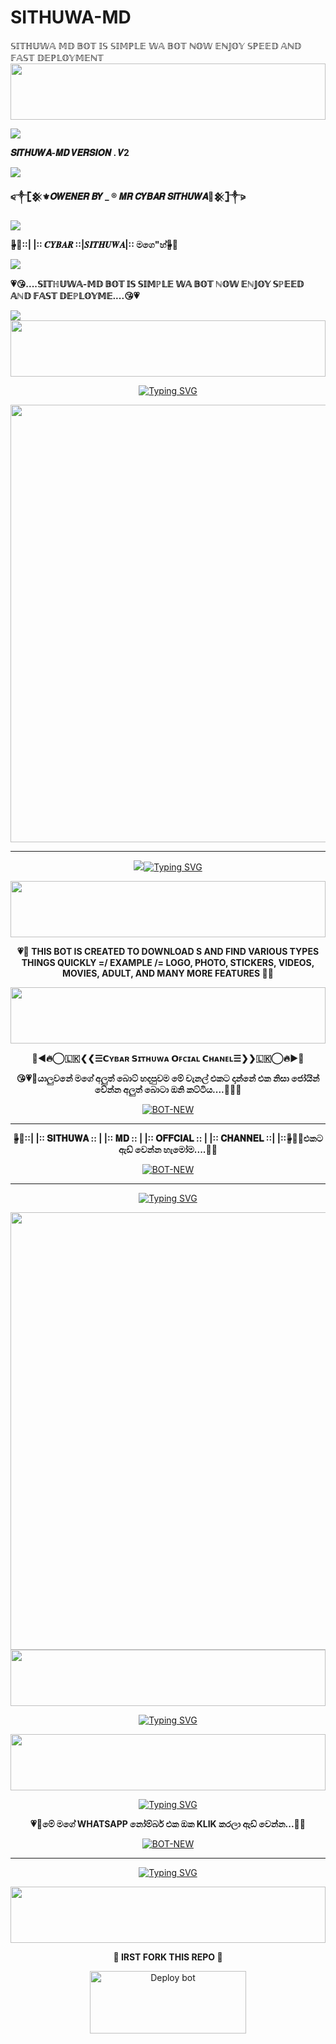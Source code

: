 # SITHUWA-MD
𝕊𝕀𝕋ℍ𝕌𝕎𝔸 𝕄𝔻 𝔹𝕆𝕋 𝕀𝕊 𝕊𝕀𝕄ℙ𝕃𝔼 𝕎𝔸 𝔹𝕆𝕋 ℕ𝕆𝕎 𝔼ℕ𝕁𝕆𝕐 𝕊ℙ𝔼𝔼𝔻 𝔸ℕ𝔻 𝔽𝔸𝕊𝕋 𝔻𝔼ℙ𝕃𝕆𝕐𝕄𝔼ℕ𝕋
<img src="https://i.imgur.com/dBaSKWF.gif" height="90" width="100%">

<img src="https://user-images.githubusercontent.com/73097560/115834477-dbab4500-a447-11eb-908a-139a6edaec5c.gif">

**𝑺𝑰𝑻𝑯𝑼𝑾𝑨-𝑴𝑫 𝑽𝑬𝑹𝑺𝑰𝑶𝑵 . 𝑽2**

<img src="https://user-images.githubusercontent.com/73097560/115834477-dbab4500-a447-11eb-908a-139a6edaec5c.gif">

 **⪨༒𓊈𒆜⚜️𝑶𝑾𝑬𝑵𝑬𝑹 𝑩𝒀 _ ® 𝑴𝑹 𝑪𝒀𝑩𝑨𝑹 𝑺𝑰𝑻𝑯𝑼𝑾𝑨💛𒆜𓊉༒⪩**
 
<img src="https://user-images.githubusercontent.com/73097560/115834477-dbab4500-a447-11eb-908a-139a6edaec5c.gif">

**🤍⃙̶💋::|  |:: 𝑪𝒀𝑩𝑨𝑹 ::|𝑺𝑰𝑻𝑯𝑼𝑾𝑨|:: මගෙ"හ්💋⃙̶🤍**

<img src="https://user-images.githubusercontent.com/73097560/115834477-dbab4500-a447-11eb-908a-139a6edaec5c.gif">

**💗😘....𝕊𝕀𝕋ℍ𝕌𝕎𝔸-𝕄𝔻 𝔹𝕆𝕋 𝕀𝕊 𝕊𝕀𝕄ℙ𝕃𝔼 𝕎𝔸 𝔹𝕆𝕋 ℕ𝕆𝕎 𝔼ℕ𝕁𝕆𝕐 𝕊ℙ𝔼𝔼𝔻 𝔸ℕ𝔻 𝔽𝔸𝕊𝕋 𝔻𝔼ℙ𝕃𝕆𝕐𝕄𝔼....😘💗**

<img src="https://user-images.githubusercontent.com/73097560/115834477-dbab4500-a447-11eb-908a-139a6edaec5c.gif">

<div align="center">



<img src="https://i.imgur.com/dBaSKWF.gif" height="90" width="100%">


<a href="https://git.io/typing-svg"><img src="https://readme-typing-svg.herokuapp.com?font=Fira+Code&size=20&pause=1000&color=F70000&width=435&lines=SITHUWA-MD+.v2+WHATSAPP+BOT" alt="Typing SVG" /></a>
<p align="center">
 
 <a href="https://github.com/dog-shadow/SITHUWA-MD">
    <img src=https://i.ibb.co/DPzq9NCw/IMG-20250206-WA0018.jpg"  width="700px">
 
</a>
<hr>
 <p align="center">

  <a href="https://github.com/dog-shadow/SITHUWA-MD">
    <img src="https://hits.seeyoufarm.com/api/count/incr/badge.svg?url=https


<a href="https://git.io/typing-svg"><img src="https://readme-typing-svg.herokuapp.com?font=Fira+Code&size=20&pause=1000&color=F70000&width=435&lines=SITHUWA-MD+.v2+WHATSAPP+BOT" alt="Typing SVG" /></a>
<p align="center">

<img src="https://i.imgur.com/dBaSKWF.gif" height="90" width="100%">

**💗🐼 THIS BOT IS CREATED TO DOWNLOAD S AND FIND VARIOUS TYPES THINGS QUICKLY =/ EXAMPLE /= LOGO, PHOTO, STICKERS, VIDEOS, MOVIES, ADULT, AND MANY MORE FEATURES  🐼💗**

<img src="https://i.imgur.com/dBaSKWF.gif" height="90" width="100%">

**👾◄🔥⃝🇱🇰❮❮☰𝗖ʏʙᴀʀ 𝗦ɪᴛʜᴜᴡᴀ 𝗢ꜰᴄɪᴀʟ 𝗖ʜᴀɴᴇʟ☰❯❯🇱🇰⃝🔥►👾**

**😘💗🧬යාලුවනේ මගේ අලුත් බොට් හදපුවම මේ චැනල් එකට දාන්නේ එක නිසා ජෝයින් වේන්න අලුත් බොටා ඔනි කට්ටිය....🧬💗😘**



 [![BOT-NEW](https://i.ibb.co/LhBSjtv4/follow-me-whatsapp-1057-5047-2.jpg)](https://whatsapp.com/channel/0029Vaxfjb1HrDZWrPQZs51Z)
<hr>

**🤍⃙̶💋::|  |:: 𝐒𝐈𝐓𝐇𝐔𝐖𝐀 :: | |::  𝐌𝐃 :: | |::  𝐎𝐅𝐅𝐂𝐈𝐀𝐋 :: | |:: 𝐂𝐇𝐀𝐍𝐍𝐄𝐋 ::|  |::💋⃙̶🤍🍒එකට ඇඩ් වෙන්න හැමෝම....🍒🤍**

 [![BOT-NEW](https://i.ibb.co/qLswcB5C/join-us-whatsapp-group-social-media-post-promotion-25996-1641-2.jpg)](https://chat.whatsapp.com/F9ytA2wTbosLbcY5ZfGKag)
<hr>

<a href="https://git.io/typing-svg"><img src="https://readme-typing-svg.herokuapp.com?font=Fira+Code&size=20&pause=1000&color=F70000&width=435&lines=SITHUWA-MD+.v2+WHATSAPP+BOT" alt="Typing SVG" /></a>
<p align="center">
 



  <a href="https://github.com/dog-shadow/SITHUWA-MD">
    <img src=https://i.ibb.co/xKDcbGK6/20250204-001456.jpg"  width="700px">
    





<img src="https://i.imgur.com/dBaSKWF.gif" height="90" width="100%">














<a href="https://git.io/typing-svg"><img src="https://readme-typing-svg.herokuapp.com?font=Fira+Code&size=20&pause=1000&color=F70000&width=435&lines=SITHUWA-MD+.v2+WHATSAPP+BOT" alt="Typing SVG" /></a>
<p align="center">
 
 <img src="https://i.imgur.com/dBaSKWF.gif" height="90" width="100%">



<a href="https://git.io/typing-svg"><img src="https://readme-typing-svg.herokuapp.com?font=Fira+Code&size=30&pause=1000&color=5333F7FF&width=435&lines=JOIN+WHATSAPP+NUMBAER" alt="Typing SVG" /></a>
<p align="center">

 **💗🍒මේ මගේ WHATSAPP නෝම්බර් එක ඔක KLIK කරලා ඇඩ් වෙන්න...🍒💗**

 [![BOT-NEW](https://i.ibb.co/Wp09TJzj/follow-us-whatsapp-social-media-with-3d-logo-link-profile-368797-425.jpg)](https://wa.me/94752902163)
<hr>   

<a href="https://git.io/typing-svg"><img src="https://readme-typing-svg.herokuapp.com?font=Fira+Code&size=30&pause=1000&color=5333F7FF&width=435&lines=JOIN+WHATSAPP+NUMBAER" alt="Typing SVG" /></a>
<p align="center">
 
 <img src="https://i.imgur.com/dBaSKWF.gif" height="90" width="100%">
 
**🚩 IRST FORK THIS REPO 🚩**

<a href="https://github.com/dop-suddh/SITHUWA-MD.git/fork" target="blank"><img align="center" src="https://i.imgur.com/cxaSEWe.png" alt="Deploy bot" height="100" width="250" /></a>
  <div>
<div>
